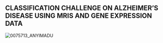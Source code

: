 ## CLASSIFICATION CHALLENGE ON ALZHEIMER’S DISEASE USING MRIS AND GENE EXPRESSION DATA

![0075713_ANYIMADU](https://github.com/Daniel-Hub01/Daniel-Hub01/assets/77064553/a708e5cc-752a-44ad-9c32-e527bafe51fe)

